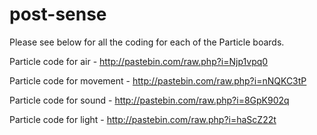 # post-sense

Please see below for all the coding for each of the Particle boards.

Particle code for air - http://pastebin.com/raw.php?i=Njp1vpq0

Particle code for movement - http://pastebin.com/raw.php?i=nNQKC3tP

Particle code for sound - http://pastebin.com/raw.php?i=8GpK902q

Particle code for light - http://pastebin.com/raw.php?i=haScZ22t
